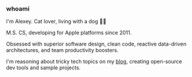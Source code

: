 ### whoami

I'm Alexey. Cat lover, living with a dog 🤦‍♂️

M.S. CS, developing for Apple platforms since 2011.

Obsessed with superior software design, clean code, reactive data-driven architectures, and team productivity boosters.

I'm reasoning about tricky tech topics on my [blog][website], creating open-source dev tools and sample projects.

[website]: https://nalexn.github.io/
